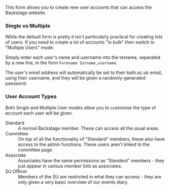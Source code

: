 This form allows you to create new user accounts that can access the Backstage website.

### Single vs Multiple
While the default form is pretty it isn't particularly practical for creating lots of users. If you need to create a lot of accounts "in bulk" then switch to "Multiple Users" mode.

Simply enter each user's name and username into the textarea, separated by a new line, in the form `Forename Surname,username`.

The user's email address will automatically be set to their bath.ac.uk email, using their username, and they will be given a randomly-generated password.

### User Account Types
Both Single and Multiple User modes allow you to customise the type of account each user will be given.
<dl>
    <dt>Standard</dt>
    <dd>A normal Backstage member. These can access all the usual areas.</dd>
    <dt>Committee</dt>
    <dd>On top of all the functionality of "Standard" members, these also have access to the admin functions. These users aren't linked to the committee page.
    </dd>
    <dt>Associate</dt>
    <dd>Associates have the same permissions as "Standard" members - they just appear in various member lists as associates.</dd>
    <dt>SU Officer</dt>
    <dd>Members of the SU are restricted in what they can access - they are only given a very basic overview of our events diary.</dd>
</dl>